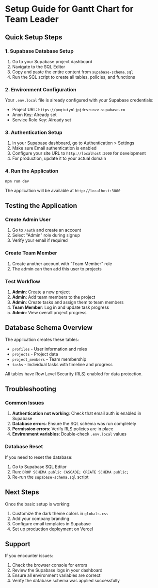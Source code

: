 # Setup Guide for Gantt Chart for Team Leader

## Quick Setup Steps

### 1. Supabase Database Setup

1. Go to your Supabase project dashboard
2. Navigate to the SQL Editor
3. Copy and paste the entire content from `supabase-schema.sql`
4. Run the SQL script to create all tables, policies, and functions

### 2. Environment Configuration

Your `.env.local` file is already configured with your Supabase credentials:
- Project URL: `https://pxqiuiynljpjdrsruozv.supabase.co`
- Anon Key: Already set
- Service Role Key: Already set

### 3. Authentication Setup

1. In your Supabase dashboard, go to Authentication > Settings
2. Make sure Email authentication is enabled
3. Configure your site URL to `http://localhost:3000` for development
4. For production, update it to your actual domain

### 4. Run the Application

```bash
npm run dev
```

The application will be available at `http://localhost:3000`

## Testing the Application

### Create Admin User
1. Go to `/auth` and create an account
2. Select "Admin" role during signup
3. Verify your email if required

### Create Team Member
1. Create another account with "Team Member" role
2. The admin can then add this user to projects

### Test Workflow
1. **Admin**: Create a new project
2. **Admin**: Add team members to the project
3. **Admin**: Create tasks and assign them to team members
4. **Team Member**: Log in and update task progress
5. **Admin**: View overall project progress

## Database Schema Overview

The application creates these tables:
- `profiles` - User information and roles
- `projects` - Project data
- `project_members` - Team membership
- `tasks` - Individual tasks with timeline and progress

All tables have Row Level Security (RLS) enabled for data protection.

## Troubleshooting

### Common Issues

1. **Authentication not working**: Check that email auth is enabled in Supabase
2. **Database errors**: Ensure the SQL schema was run completely
3. **Permission errors**: Verify RLS policies are in place
4. **Environment variables**: Double-check `.env.local` values

### Database Reset

If you need to reset the database:
1. Go to Supabase SQL Editor
2. Run: `DROP SCHEMA public CASCADE; CREATE SCHEMA public;`
3. Re-run the `supabase-schema.sql` script

## Next Steps

Once the basic setup is working:
1. Customize the dark theme colors in `globals.css`
2. Add your company branding
3. Configure email templates in Supabase
4. Set up production deployment on Vercel

## Support

If you encounter issues:
1. Check the browser console for errors
2. Review the Supabase logs in your dashboard
3. Ensure all environment variables are correct
4. Verify the database schema was applied successfully
